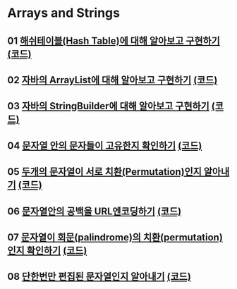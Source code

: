 # Arrays and Strings

## 01 [해쉬테이블(Hash Table)에 대해 알아보고 구현하기](https://youtu.be/Vi0hauJemxA) [(코드)](https://github.com/DJ-archive/Algorithm-DataStructure/blob/main/0minyoung0/data_structure/arrays&strings/HashTableImplement.java)

## 02 [자바의 ArrayList에 대해 알아보고 구현하기](https://youtu.be/I4_uFyjWZn4) [(코드)](https://github.com/DJ-archive/Algorithm-DataStructure/blob/main/0minyoung0/data_structure/arrays&strings/ArrayListImplement.java)

## 03 [자바의 StringBuilder에 대해 알아보고 구현하기](https://youtu.be/gc7bo5_bxdA) [(코드)](https://github.com/DJ-archive/Algorithm-DataStructure/blob/main/0minyoung0/data_structure/arrays&strings/StringBuilderImplement.java)

## 04 [문자열 안의 문자들이 고유한지 확인하기](https://youtu.be/xnGyjBptpZ4) [(코드)](https://github.com/DJ-archive/Algorithm-DataStructure/blob/main/0minyoung0/data_structure/arrays&strings/CheckUnique.java)

## 05 [두개의 문자열이 서로 치환(Permutation)인지 알아내기](https://youtu.be/6I1L8oRl3FA) [(코드)](https://github.com/DJ-archive/Algorithm-DataStructure/blob/main/0minyoung0/data_structure/arrays&strings/CheckPermutation.java)

## 06 [문자열안의 공백을 URL엔코딩하기](https://youtu.be/O0kcgFtiSkU) [(코드)](https://github.com/DJ-archive/Algorithm-DataStructure/blob/main/0minyoung0/data_structure/arrays&strings/URLifyImplement.java)

## 07 [문자열이 회문(palindrome)의 치환(permutation)인지 확인하기](https://youtu.be/_3_580GhBYc) [(코드)](https://github.com/DJ-archive/Algorithm-DataStructure/blob/main/0minyoung0/data_structure/arrays&strings/CheckPermutationOfPalindrome.java)

## 08 [단한번만 편집된 문자열인지 알아내기](https://youtu.be/H3zeBMt_fmE) [(코드)](https://github.com/DJ-archive/Algorithm-DataStructure/blob/main/0minyoung0/data_structure/arrays&strings/CheckOneAway.java)